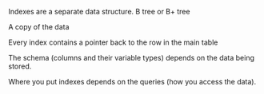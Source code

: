 Indexes are a separate data structure. B tree or B+ tree

A copy of the data

Every index contains a pointer back to the row in the main table

The schema (columns and their variable types) depends 
on the data being stored.

Where you put indexes depends on the queries (how you access the data).

